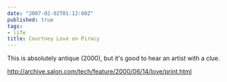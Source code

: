 ```yaml
---
date: "2007-02-02T01:12:00Z"
published: true
tags:
- life
title: Courtney Love on Piracy
---
```


This is absolutely antique (2000), but it's good to hear an artist with a clue.

<http://archive.salon.com/tech/feature/2000/06/14/love/print.html>
